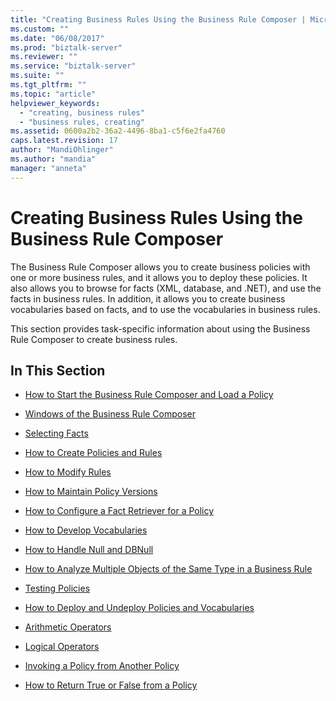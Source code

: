 ```yaml
---
title: "Creating Business Rules Using the Business Rule Composer | Microsoft Docs"
ms.custom: ""
ms.date: "06/08/2017"
ms.prod: "biztalk-server"
ms.reviewer: ""
ms.service: "biztalk-server"
ms.suite: ""
ms.tgt_pltfrm: ""
ms.topic: "article"
helpviewer_keywords: 
  - "creating, business rules"
  - "business rules, creating"
ms.assetid: 0600a2b2-36a2-4496-8ba1-c5f6e2fa4760
caps.latest.revision: 17
author: "MandiOhlinger"
ms.author: "mandia"
manager: "anneta"
---
```

# Creating Business Rules Using the Business Rule Composer
The Business Rule Composer allows you to create business policies with one or more business rules, and it allows you to deploy these policies. It also allows you to browse for facts (XML, database, and .NET), and use the facts in business rules. In addition, it allows you to create business vocabularies based on facts, and to use the vocabularies in business rules.  
  
 This section provides task-specific information about using the Business Rule Composer to create business rules.  
  
## In This Section  
  
-   [How to Start the Business Rule Composer and Load a Policy](../core/how-to-start-the-business-rule-composer-and-load-a-policy.md)  
  
-   [Windows of the Business Rule Composer](../core/windows-of-the-business-rule-composer.md)  
  
-   [Selecting Facts](../core/selecting-facts.md)  
  
-   [How to Create Policies and Rules](../core/how-to-create-policies-and-rules.md)  
  
-   [How to Modify Rules](../core/how-to-modify-rules.md)  
  
-   [How to Maintain Policy Versions](../core/how-to-maintain-policy-versions.md)  
  
-   [How to Configure a Fact Retriever for a Policy](../core/how-to-configure-a-fact-retriever-for-a-policy.md)  
  
-   [How to Develop Vocabularies](../core/how-to-develop-vocabularies.md)  
  
-   [How to Handle Null and DBNull](../core/how-to-handle-null-and-dbnull.md)  
  
-   [How to Analyze Multiple Objects of the Same Type in a Business Rule](../core/how-to-analyze-multiple-objects-of-the-same-type-in-a-business-rule.md)  
  
-   [Testing Policies](../core/testing-policies.md)  
  
-   [How to Deploy and Undeploy Policies and Vocabularies](../core/how-to-deploy-and-undeploy-policies-and-vocabularies.md)  
  
-   [Arithmetic Operators](../core/arithmetic-operators.md)  
  
-   [Logical Operators](../core/logical-operators.md)  
  
-   [Invoking a Policy from Another Policy](../core/invoking-a-policy-from-another-policy.md)  
  
-   [How to Return True or False from a Policy](../core/how-to-return-true-or-false-from-a-policy.md)